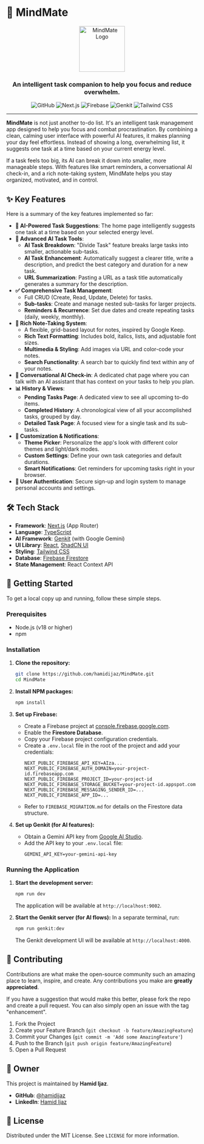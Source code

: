 
# 🧠 MindMate

<p align="center">
  <img src="https://mindmate.hamidijaz.dev/favicon.svg" alt="MindMate Logo" width="120">
</p>

<h3 align="center">An intelligent task companion to help you focus and reduce overwhelm.</h3>

<p align="center">
  <img alt="GitHub" src="https://img.shields.io/github/license/hamidijaz/MindMate?style=for-the-badge">
  <img alt="Next.js" src="https://img.shields.io/badge/Next.js-000000?style=for-the-badge&logo=nextdotjs&logoColor=white">
  <img alt="Firebase" src="https://img.shields.io/badge/Firebase-FFCA28?style=for-the-badge&logo=firebase&logoColor=black">
  <img alt="Genkit" src="https://img.shields.io/badge/Genkit-4285F4?style=for-the-badge&logo=google&logoColor=white">
  <img alt="Tailwind CSS" src="https://img.shields.io/badge/Tailwind_CSS-38B2AC?style=for-the-badge&logo=tailwind-css&logoColor=white">
</p>

---

**MindMate** is not just another to-do list. It's an intelligent task management app designed to help you focus and combat procrastination. By combining a clean, calming user interface with powerful AI features, it makes planning your day feel effortless. Instead of showing a long, overwhelming list, it suggests one task at a time based on your current energy level.

If a task feels too big, its AI can break it down into smaller, more manageable steps. With features like smart reminders, a conversational AI check-in, and a rich note-taking system, MindMate helps you stay organized, motivated, and in control.

## ✨ Key Features

Here is a summary of the key features implemented so far:

-   **🤖 AI-Powered Task Suggestions**: The home page intelligently suggests one task at a time based on your selected energy level.
-   **🔮 Advanced AI Task Tools**:
    -   **AI Task Breakdown**: "Divide Task" feature breaks large tasks into smaller, actionable sub-tasks.
    -   **AI Task Enhancement**: Automatically suggest a clearer title, write a description, and predict the best category and duration for a new task.
    -   **URL Summarization**: Pasting a URL as a task title automatically generates a summary for the description.
-   **✅ Comprehensive Task Management**:
    -   Full CRUD (Create, Read, Update, Delete) for tasks.
    -   **Sub-tasks**: Create and manage nested sub-tasks for larger projects.
    -   **Reminders & Recurrence**: Set due dates and create repeating tasks (daily, weekly, monthly).
-   **📝 Rich Note-Taking System**:
    -   A flexible, grid-based layout for notes, inspired by Google Keep.
    -   **Rich Text Formatting**: Includes bold, italics, lists, and adjustable font sizes.
    -   **Multimedia & Styling**: Add images via URL and color-code your notes.
    -   **Search Functionality**: A search bar to quickly find text within any of your notes.
-   **💬 Conversational AI Check-in**: A dedicated chat page where you can talk with an AI assistant that has context on your tasks to help you plan.
-   **📊 History & Views**:
    -   **Pending Tasks Page**: A dedicated view to see all upcoming to-do items.
    -   **Completed History**: A chronological view of all your accomplished tasks, grouped by day.
    -   **Detailed Task Page**: A focused view for a single task and its sub-tasks.
-   **🎨 Customization & Notifications**:
    -   **Theme Picker**: Personalize the app's look with different color themes and light/dark modes.
    -   **Custom Settings**: Define your own task categories and default durations.
    -   **Smart Notifications**: Get reminders for upcoming tasks right in your browser.
-   **🔐 User Authentication**: Secure sign-up and login system to manage personal accounts and settings.

## 🛠️ Tech Stack

-   **Framework**: [Next.js](https://nextjs.org/) (App Router)
-   **Language**: [TypeScript](https://www.typescriptlang.org/)
-   **AI Framework**: [Genkit](https://firebase.google.com/docs/genkit) (with Google Gemini)
-   **UI Library**: [React](https://react.dev/), [ShadCN UI](https://ui.shadcn.com/)
-   **Styling**: [Tailwind CSS](https://tailwindcss.com/)
-   **Database**: [Firebase Firestore](https://firebase.google.com/docs/firestore)
-   **State Management**: React Context API

## 🚀 Getting Started

To get a local copy up and running, follow these simple steps.

### Prerequisites

-   Node.js (v18 or higher)
-   npm

### Installation

1.  **Clone the repository:**
    ```sh
    git clone https://github.com/hamidijaz/MindMate.git
    cd MindMate
    ```

2.  **Install NPM packages:**
    ```sh
    npm install
    ```

3.  **Set up Firebase:**
    -   Create a Firebase project at [console.firebase.google.com](https://console.firebase.google.com/).
    -   Enable the **Firestore Database**.
    -   Copy your Firebase project configuration credentials.
    -   Create a `.env.local` file in the root of the project and add your credentials:
        ```env
        NEXT_PUBLIC_FIREBASE_API_KEY=AIza...
        NEXT_PUBLIC_FIREBASE_AUTH_DOMAIN=your-project-id.firebaseapp.com
        NEXT_PUBLIC_FIREBASE_PROJECT_ID=your-project-id
        NEXT_PUBLIC_FIREBASE_STORAGE_BUCKET=your-project-id.appspot.com
        NEXT_PUBLIC_FIREBASE_MESSAGING_SENDER_ID=...
        NEXT_PUBLIC_FIREBASE_APP_ID=...
        ```
    -   Refer to `FIREBASE_MIGRATION.md` for details on the Firestore data structure.

4.  **Set up Genkit (for AI features):**
    -   Obtain a Gemini API key from [Google AI Studio](https://aistudio.google.com/app/apikey).
    -   Add the API key to your `.env.local` file:
        ```env
        GEMINI_API_KEY=your-gemini-api-key
        ```

### Running the Application

1.  **Start the development server:**
    ```sh
    npm run dev
    ```
    The application will be available at `http://localhost:9002`.

2.  **Start the Genkit server (for AI flows):**
    In a separate terminal, run:
    ```sh
    npm run genkit:dev
    ```
    The Genkit development UI will be available at `http://localhost:4000`.

## 🤝 Contributing

Contributions are what make the open-source community such an amazing place to learn, inspire, and create. Any contributions you make are **greatly appreciated**.

If you have a suggestion that would make this better, please fork the repo and create a pull request. You can also simply open an issue with the tag "enhancement".

1.  Fork the Project
2.  Create your Feature Branch (`git checkout -b feature/AmazingFeature`)
3.  Commit your Changes (`git commit -m 'Add some AmazingFeature'`)
4.  Push to the Branch (`git push origin feature/AmazingFeature`)
5.  Open a Pull Request

## 👤 Owner

This project is maintained by **Hamid Ijaz**.

-   **GitHub**: [@hamidijaz](https://github.com/Hamid-ijaz)
-   **LinkedIn**: [Hamid Ijaz](https://www.linkedin.com/in/hamid-ijaz/)

## 📄 License

Distributed under the MIT License. See `LICENSE` for more information.
